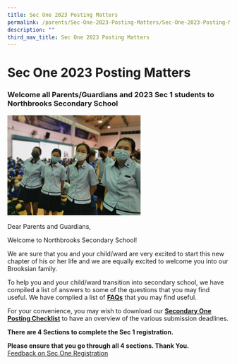 ```yaml
---
title: Sec One 2023 Posting Matters
permalink: /parents/Sec-One-2023-Posting-Matters/Sec-One-2023-Posting-Matters/
description: ""
third_nav_title: Sec One 2023 Posting Matters
---
```

Sec One 2023 Posting Matters
============================

### Welcome all Parents/Guardians and 2023 Sec 1 students to Northbrooks Secondary School


<img src="/images/cover%20picture.jpg" style="width:60%">

Dear Parents and Guardians, 

  

Welcome to Northbrooks Secondary School! 

  

We are sure that you and your child/ward are very excited to start this new chapter of his or her life and we are equally excited to welcome you into our Brooksian family.

  

To help you and your child/ward transition into secondary school, we have compiled a list of answers to some of the questions that you may find useful. We have complied a list of [<b>FAQs</b>](/files/FAQ_20%20Dec%202022.pdf) that you may find useful.

  

For your convenience, you may wish to download our [<b>Secondary One Posting Checklist</b>](/files/Checklist_20%20Dec%202022.pdf) to have an overview of the various submission deadlines.

  

<b>There are 4 Sections to complete the Sec 1 registration.</b>




<b>Please ensure that you go through all 4 sections. Thank You.</b> <br>
[Feedback on Sec One Registration](https://form.gov.sg/639f259fcf15ee001277e690)